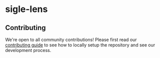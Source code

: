 # sigle-lens

## Contributing

We're open to all community contributions! Please first read our [contributing guide](CONTRIBUTING.md) to see how to locally setup the repository and see our development process.
